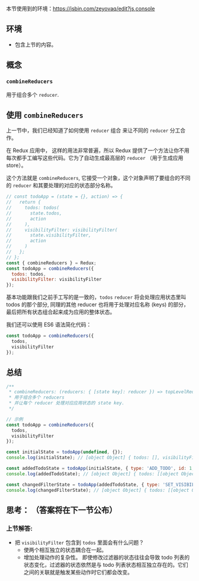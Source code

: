 <div class="dplayer-container">
  <div
    id="dplayer"
    class="dplayer"
    style="margin-bottom: 20px;"
    data-id="[15] 使用 combineReducers() 实现 Reducer组合"
    data-video="http://o71w1wc99.bkt.clouddn.com/15.mp4"
    data-subtitle="./sub/15.vtt?v0.0.1"
    data-cover="http://o71w1wc99.bkt.clouddn.com/15.jpg?v0.0.1"
  ></div>
</div>

<script defer src="./js/DPlayer.min.js"></script>
<script defer src="./js/dplayer.js"></script>

本节使用到的环境：https://jsbin.com/zeyovaq/edit?js,console

## 环境

- 包含上节的内容。

## 概念

### `combineReducers`

  用于组合多个 `reducer`.

## 使用 `combineReducers`

上一节中，我们已经知道了如何使用 `reducer` 组合 来让不同的 `reducer` 分工合作。

在 Redux 应用中， 这样的用法非常普遍，所以 Redux 提供了一个方法让你不用每次都手工编写这些代码。它为了自动生成最高层的 `reducer` （用于生成应用 store）。

这个方法就是 `combineReducers`, 它接受一个对象，这个对象声明了要组合的不同的 `reducer` 和其要处理的对应的状态部分名称。

```js
// const todoApp = (state = {}, action) => {
//   return {
//     todos: todos(
//       state.todos,
//       action
//     ),
//     visibilityFilter: visibilityFilter(
//       state.visibilityFilter,
//       action
//     )
//   };
// };
const { combineReducers } = Redux;
const todoApp = combineReducers({
  todos: todos,
  visibilityFilter: visibilityFilter
});
```

基本功能跟我们之前手工写的是一致的，`todos` `reducer` 将会处理应用状态里叫 todos 的那个部分, 同理的其他 reducer 也将用于处理对应名称 (keys) 的部分，最后把所有状态组合起来成为应用的整体状态。

我们还可以使用 ES6 语法简化代码：

```js
const todoApp = combineReducers({
  todos,
  visibilityFilter
});
```

## 总结

```js
/**
 * combineReducers: (reducers: { [state key]: reducer }) => topLevelReducer
 * 用于组合多个 reducers
 * 并让每个 reducer 处理对应应用状态的 state key.
 */

// 示例
const todoApp = combineReducers({
  todos,
  visibilityFilter
});

const initialState = todoApp(undefined, {});
console.log(initialState); // [object Object] { todos: [], visibilityFilter: "SHOW_ALL" }

const addedTodoState = todoApp(initialState, { type: 'ADD_TODO', id: 1, text: 'Learn Redux' });
console.log(addedTodoState); // [object Object] { todos: [[object Object] { completed: false, id: 1, text: "Learn Redux" }], visibilityFilter: "SHOW_ALL" }

const changedFilterState = todoApp(addedTodoState, { type: 'SET_VISIBILITY_FILTER', filter: 'SHOW_COMPLETED'});
console.log(changedFilterState); // [object Object] { todos: [[object Object] { completed: false, id: 1, text: "Learn Redux" }], visibilityFilter: "SHOW_COMPLETED" }
```

## 思考： （答案将在下一节公布）

### 上节解答:

- 把 `visibilityFilter` 包含到 `todos` 里面会有什么问题？
  - 使两个相互独立的状态耦合在一起。
  - 增加处理动作的复杂性。
即使修改过滤器的状态往往会导致 todo 列表的状态变化，过滤器的状态依然是与 todo 列表状态相互独立存在的。它们之间的关联就是触发某些动作时它们都会改变。

<style>{% include "./css/dplayer.css" %}</style>
